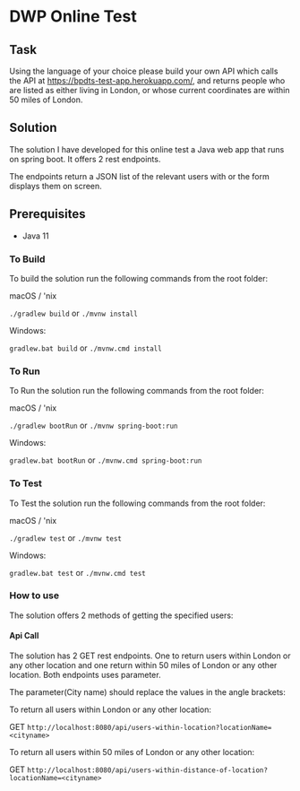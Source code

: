 # DWP Online Test

## Task

Using the language of your choice please build your own API which calls the API at https://bpdts-test-app.herokuapp.com/, and returns people who are listed as either living in London, or whose current coordinates are within 50 miles of London.

## Solution

The solution I have developed for this online test a Java web app that runs on spring boot. It
offers 2 rest endpoints. 


The endpoints return a JSON list of the relevant users with or the form displays them 
on screen.

## Prerequisites

- Java 11

### To Build

To build the solution run the following commands from the root folder:

macOS / 'nix

`./gradlew build` or `./mvnw install`

Windows:

`gradlew.bat build` or `./mvnw.cmd install`

### To Run

To Run the solution run the following commands from the root folder:

macOS / 'nix

`./gradlew bootRun` or `./mvnw spring-boot:run`

Windows:

`gradlew.bat bootRun` or `./mvnw.cmd spring-boot:run`

### To Test

To Test the solution run the following commands from the root folder:

macOS / 'nix

`./gradlew test` or `./mvnw test`

Windows:

`gradlew.bat test` or `./mvnw.cmd test`

### How to use

The solution offers 2 methods of getting the specified users:

#### Api Call

The solution has 2 GET rest endpoints. One to return users within London or any other location 
and one return within 50 miles of London or any other location. Both endpoints uses parameter. 

The parameter(City name) should replace the values in the angle brackets: 

To return all users within London or any other location:

GET `http://localhost:8080/api/users-within-location?locationName=<cityname>`

To return all users within 50 miles of London or any other location:

GET `http://localhost:8080/api/users-within-distance-of-location?locationName=<cityname>`



